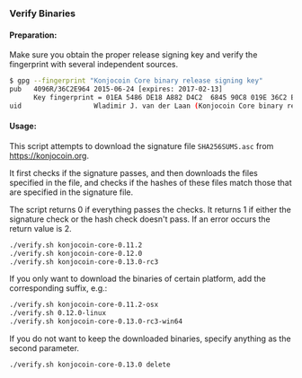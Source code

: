 ### Verify Binaries

#### Preparation:

Make sure you obtain the proper release signing key and verify the fingerprint with several independent sources.

```sh
$ gpg --fingerprint "Konjocoin Core binary release signing key"
pub   4096R/36C2E964 2015-06-24 [expires: 2017-02-13]
      Key fingerprint = 01EA 5486 DE18 A882 D4C2  6845 90C8 019E 36C2 E964
uid                  Wladimir J. van der Laan (Konjocoin Core binary release signing key) <laanwj@gmail.com>
```

#### Usage:

This script attempts to download the signature file `SHA256SUMS.asc` from https://konjocoin.org.

It first checks if the signature passes, and then downloads the files specified in the file, and checks if the hashes of these files match those that are specified in the signature file.

The script returns 0 if everything passes the checks. It returns 1 if either the signature check or the hash check doesn't pass. If an error occurs the return value is 2.


```sh
./verify.sh konjocoin-core-0.11.2
./verify.sh konjocoin-core-0.12.0
./verify.sh konjocoin-core-0.13.0-rc3
```

If you only want to download the binaries of certain platform, add the corresponding suffix, e.g.:

```sh
./verify.sh konjocoin-core-0.11.2-osx
./verify.sh 0.12.0-linux
./verify.sh konjocoin-core-0.13.0-rc3-win64
```

If you do not want to keep the downloaded binaries, specify anything as the second parameter.

```sh
./verify.sh konjocoin-core-0.13.0 delete
```
